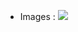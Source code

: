 <ul>
  <li>Images : 
   <img src="https://github.com/ifyyn/web-search-api/assets/77541419/c416d44a-f93e-47ce-9d87-819ca1f9a430">
  </li>
</ul>
